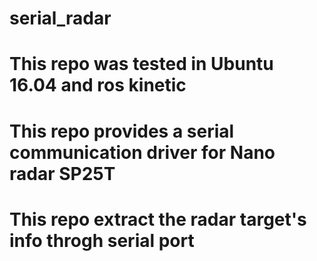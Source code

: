 # serial_radar
# This repo was tested in Ubuntu 16.04 and ros kinetic
# This repo provides a serial communication driver for Nano radar SP25T
# This repo extract the radar target's info throgh serial port
